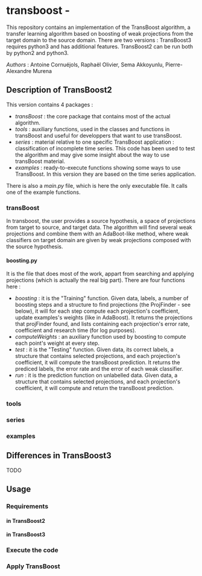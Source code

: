 # transboost -
This repository contains an implementation of the TransBoost algorithm, a transfer learning algorithm based on boosting of weak projections from the target domain to the source domain. There are two versions : TransBoost3 requires python3 and has additional features. TransBoost2 can be run both by python2 and python3.

*Authors* : Antoine Cornuéjols, Raphaël Olivier, Sema Akkoyunlu, Pierre-Alexandre Murena
## Description of TransBoost2
This version contains 4 packages :
* *transBoost* : the core package that contains most of the actual algorithm.
* *tools* : auxiliary functions, used in the classes and functions in transBoost and useful for developpers that want to use transBoost.
* *series* : material relative to one specific TransBoost application : classification of incomplete time series. This code has been used to test the algorithm and may give some insight about the way to use transBoost material.
* *examples* : ready-to-execute functions showing some ways to use TransBoost. In this version they are based on the time series application.

There is also a *main.py* file, which is here the only executable file. It calls one of the example functions.
### transBoost
In transboost, the user provides a source hypothesis, a space of projections from target to source, and target data. The algorithm will find several weak projections and combine them with an AdaBoot-like method, where weak classifiers on target domain are given by weak projections composed with the source hypothesis.
#### boosting.py
It is the file that does most of the work, appart from searching and applying projections (which is actually the real big part). There are four functions here :
* *boosting* : it is the "Training" function. Given data, labels, a number of boosting steps and a structure to find projections (the ProjFinder - see below), it will for each step compute each projection's coefficient, update examples's weights (like in AdaBoost). It returns the projections that projFinder found, and lists containing each projection's error rate, coefficient and research time (for log purposes).
* *computeWeights* : an auxiliary function used by boosting to compute each point's weight at every step.
* *test* : it is the "Testing" function. Given data, its correct labels, a structure that contains selected projections, and each projection's coefficient, it will compute the transBoost prediction. It returns the prediced labels, the error rate and the error of each weak classifier.
* *run* : it is the prediction function on unlabelled data. Given data, a structure that contains selected projections, and each projection's coefficient, it will compute and return the transBoost prediction.


### tools
### series
### examples
## Differences in TransBoost3
TODO
## Usage
### Requirements
#### in TransBoost2
#### in TransBoost3
### Execute the code
### Apply TransBoost
